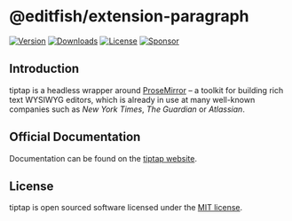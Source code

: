 # @editfish/extension-paragraph
[![Version](https://img.shields.io/npm/v/@editfish/extension-paragraph.svg?label=version)](https://www.npmjs.com/package/@editfish/extension-paragraph)
[![Downloads](https://img.shields.io/npm/dm/@editfish/extension-paragraph.svg)](https://npmcharts.com/compare/tiptap?minimal=true)
[![License](https://img.shields.io/npm/l/@editfish/extension-paragraph.svg)](https://www.npmjs.com/package/@editfish/extension-paragraph)
[![Sponsor](https://img.shields.io/static/v1?label=Sponsor&message=%E2%9D%A4&logo=GitHub)](https://github.com/sponsors/ueberdosis)

## Introduction
tiptap is a headless wrapper around [ProseMirror](https://ProseMirror.net) – a toolkit for building rich text WYSIWYG editors, which is already in use at many well-known companies such as *New York Times*, *The Guardian* or *Atlassian*.

## Official Documentation
Documentation can be found on the [tiptap website](https://tiptap.dev).

## License
tiptap is open sourced software licensed under the [MIT license](https://github.com/ueberdosis/tiptap/blob/main/LICENSE.md).
